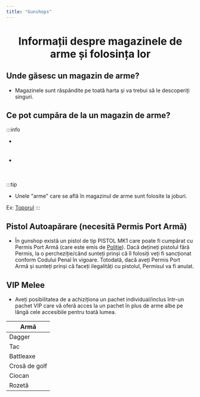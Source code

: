 ```yaml
---
title: "Gunshops"
---
```


# <span class="title-font"><center>Informații despre magazinele de arme și folosința lor</center></span>

## <span class="header-font">Unde găsesc un magazin de arme? </span>

- Magazinele sunt răspândite pe toată harta și va trebui să le descoperiți singuri.

## <span class="header-font">Ce pot cumpăra de la un magazin de arme?</span>

:::info
- <span style="color:white">De la magazinele de arme puteți cumpăra "arme" precum Topor, Rangă etc, care în mod normal ar trebui folosite ca și unelte, dar sunt considerate și arme albe. </span>
- <span style="color:white">Folosirea acestor arme în alte scopuri în afara joburilor sau alte situații unde nu sunt puse viețile altor persoane în pericol pot atrage consecințe grave din punct de vedere legal.</span>

:::tip 
- Unele "arme" care se află în magazinul de arme sunt folosite la joburi.

Ex: [Toporul](/jobs/lumberjack)
:::

## <span class="header-font">Pistol Autoapărare (necesită Permis Port Armă)</span>

- În gunshop există un pistol de tip PISTOL MK1 care poate fi cumpărat cu Permis Port Armă (care este emis de [Poliție](/factions/politie)). Dacă dețineți pistolul fără Permis, la o percheziție/când sunteți prinși că îl folosiți veți fi sancționat conform Codului Penal în vigoare. Totodată, dacă aveți Permis Port Armă și sunteți prinși că faceți ilegalități cu pistolul, Permisul va fi anulat.

## <span class="header-font">VIP Melee</span>

- Aveți posibilitatea de a achiziționa un pachet individual/inclus într-un pachet VIP care vă oferă acces la un pachet în plus de arme albe pe lângă cele accesibile pentru toată lumea. 

| Armă                 |
| -------------------  |
| Dagger               |
| Tac                  |
| Battleaxe            |
| Crosă de golf        |
| Ciocan               |
| Rozetă               |
